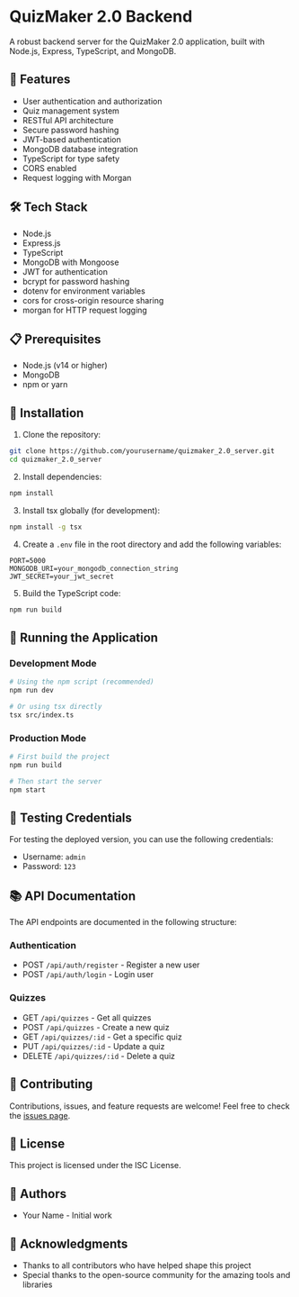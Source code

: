 # QuizMaker 2.0 Backend

A robust backend server for the QuizMaker 2.0 application, built with Node.js, Express, TypeScript, and MongoDB.

## 🚀 Features

- User authentication and authorization
- Quiz management system
- RESTful API architecture
- Secure password hashing
- JWT-based authentication
- MongoDB database integration
- TypeScript for type safety
- CORS enabled
- Request logging with Morgan

## 🛠️ Tech Stack

- Node.js
- Express.js
- TypeScript
- MongoDB with Mongoose
- JWT for authentication
- bcrypt for password hashing
- dotenv for environment variables
- cors for cross-origin resource sharing
- morgan for HTTP request logging

## 📋 Prerequisites

- Node.js (v14 or higher)
- MongoDB
- npm or yarn

## 🔧 Installation

1. Clone the repository:
```bash
git clone https://github.com/yourusername/quizmaker_2.0_server.git
cd quizmaker_2.0_server
```

2. Install dependencies:
```bash
npm install
```

3. Install tsx globally (for development):
```bash
npm install -g tsx
```

4. Create a `.env` file in the root directory and add the following variables:
```env
PORT=5000
MONGODB_URI=your_mongodb_connection_string
JWT_SECRET=your_jwt_secret
```

5. Build the TypeScript code:
```bash
npm run build
```

## 🚀 Running the Application

### Development Mode
```bash
# Using the npm script (recommended)
npm run dev

# Or using tsx directly
tsx src/index.ts
```

### Production Mode
```bash
# First build the project
npm run build

# Then start the server
npm start
```

## 🔑 Testing Credentials

For testing the deployed version, you can use the following credentials:

- Username: `admin`
- Password: `123`

## 📚 API Documentation

The API endpoints are documented in the following structure:

### Authentication
- POST `/api/auth/register` - Register a new user
- POST `/api/auth/login` - Login user

### Quizzes
- GET `/api/quizzes` - Get all quizzes
- POST `/api/quizzes` - Create a new quiz
- GET `/api/quizzes/:id` - Get a specific quiz
- PUT `/api/quizzes/:id` - Update a quiz
- DELETE `/api/quizzes/:id` - Delete a quiz

## 🤝 Contributing

Contributions, issues, and feature requests are welcome! Feel free to check the [issues page](https://github.com/yourusername/quizmaker_2.0_server/issues).

## 📝 License

This project is licensed under the ISC License.

## 👥 Authors

- Your Name - Initial work

## 🙏 Acknowledgments

- Thanks to all contributors who have helped shape this project
- Special thanks to the open-source community for the amazing tools and libraries
